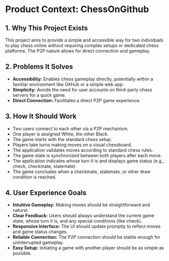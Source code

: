 # Product Context: ChessOnGithub

## 1. Why This Project Exists

This project aims to provide a simple and accessible way for two individuals to play chess online without requiring complex setups or dedicated chess platforms. The P2P nature allows for direct connection and gameplay.

## 2. Problems It Solves

- **Accessibility:** Enables chess gameplay directly, potentially within a familiar environment like GitHub or a simple web app.
- **Simplicity:** Avoids the need for user accounts on third-party chess servers for a quick game.
- **Direct Connection:** Facilitates a direct P2P game experience.

## 3. How It Should Work

- Two users connect to each other via a P2P mechanism.
- One player is assigned White, the other Black.
- The game starts with the standard chess setup.
- Players take turns making moves on a visual chessboard.
- The application validates moves according to standard chess rules.
- The game state is synchronized between both players after each move.
- The application indicates whose turn it is and displays game status (e.g., check, checkmate, stalemate).
- The game concludes when a checkmate, stalemate, or other draw condition is reached.

## 4. User Experience Goals

- **Intuitive Gameplay:** Making moves should be straightforward and natural.
- **Clear Feedback:** Users should always understand the current game state, whose turn it is, and any special conditions (like check).
- **Responsive Interface:** The UI should update promptly to reflect moves and game status changes.
- **Reliable Connection:** The P2P connection should be stable enough for uninterrupted gameplay.
- **Easy Setup:** Initiating a game with another player should be as simple as possible.